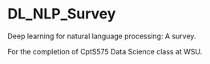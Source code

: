 # DL_NLP_Survey

Deep learning for natural language processing: A survey.

For the completion of CptS575 Data Science class at WSU.
